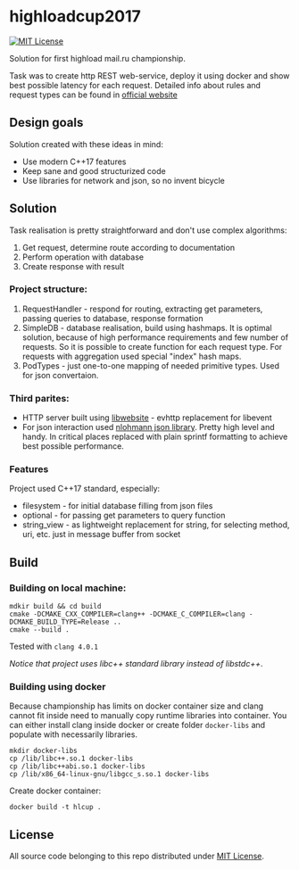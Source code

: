 # highloadcup2017
[![MIT License](https://img.shields.io/github/license/kswaldemar/highloadcup2017.svg?style=flat-square)](./LICENSE)

Solution for first highload mail.ru championship.

Task was to create http REST web-service, deploy it using docker and show best possible latency for each request.
Detailed info about rules and request types can be found in [official website](https://highloadcup.ru/)

## Design goals
Solution created with these ideas in mind:
 * Use modern C++17 features
 * Keep sane and good structurized code
 * Use libraries for network and json, so no invent bicycle

## Solution

Task realisation is pretty straightforward and don't use complex algorithms:
1. Get request, determine route according to documentation
2. Perform operation with database
3. Create response with result

### Project structure:
1. RequestHandler - respond for routing, extracting get parameters, passing queries to database, response formation
2. SimpleDB - database realisation, build using hashmaps. It is optimal solution, because of high performance requirements and few number of requests. So it is possible to create function for each request type. For requests with aggregation used special "index" hash maps.
3. PodTypes - just one-to-one mapping of needed primitive types. Used for json convertaion.

### Third parites:
* HTTP server built using [libwebsite](https://github.com/kswaldemar/libwebsite) - evhttp replacement for libevent
* For json interaction used [nlohmann json library](https://github.com/nlohmann/json). Pretty high level and handy. In critical places replaced with plain sprintf formatting to achieve best possible performance.

### Features

Project used C++17 standard, especially:
* filesystem - for initial database filling from json files
* optional - for passing get parameters to query function
* string_view - as lightweight replacement for string, for selecting method, uri, etc. just in message buffer from socket

## Build

### Building on local machine:

	mdkir build && cd build
    cmake -DCMAKE_CXX_COMPILER=clang++ -DCMAKE_C_COMPILER=clang -DCMAKE_BUILD_TYPE=Release ..
    cmake --build . 

Tested with `clang 4.0.1`

*Notice that project uses libc++ standard library instead of libstdc++*.

### Building using docker

Because championship has limits on docker container size and clang cannot fit inside need to manually copy runtime libraries into container. 
You can either install clang inside docker or 
create folder `docker-libs` and populate with necessarily libraries.

	mkdir docker-libs
    cp /lib/libc++.so.1 docker-libs
    cp /lib/libc++abi.so.1 docker-libs
    cp /lib/x86_64-linux-gnu/libgcc_s.so.1 docker-libs
    
Create docker container:

	docker build -t hlcup .
	
## License

All source code belonging to this repo distributed under [MIT License](./LICENSE).